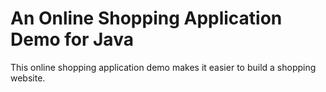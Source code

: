 # An Online Shopping Application Demo for Java
This online shopping application demo makes it easier to build a shopping website.